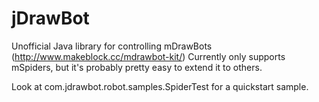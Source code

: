 # jDrawBot
Unofficial Java library for controlling mDrawBots (http://www.makeblock.cc/mdrawbot-kit/)
Currently only supports mSpiders, but it's probably pretty easy to extend it to others.

Look at com.jdrawbot.robot.samples.SpiderTest for a quickstart sample.
